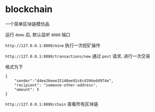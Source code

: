 # blockchain
一个简单区块链模仿品

运行 `demo` 后, 默认监听 `8080` 端口

`http://127.0.0.1:8080/mine` 执行一次挖矿操作

`http://127.0.0.1:8080/transactions/new` 通过 `post` 请求, 进行一次交易

格式为下

    {
        "sender":"d4ee26eee15148ee92c6cd394edd974e",
        "recipient": "someone-other-address",
        "amount": 5
    }

`http://127.0.0.1:8080/chain` 查看所有区块链

